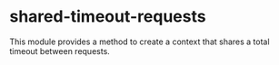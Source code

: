 # shared-timeout-requests
This module provides a method to create a context that shares a total timeout between requests.
